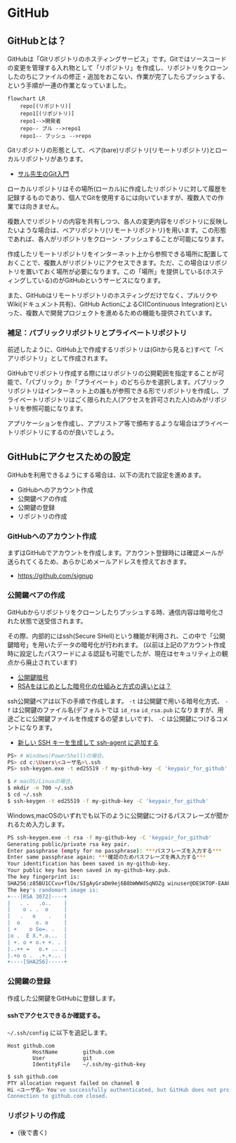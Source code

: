 # GitHub

## GitHubとは？

GitHubは「Gitリポジトリのホスティングサービス」です。Gitではソースコードの変更を管理する入れ物として「リポジトリ」を作成し、リポジトリをクローンしたのちにファイルの修正・追加をおこない、作業が完了したらプッシュする、という手順が一連の作業となっていました。

```mermaid
flowchart LR
    repo[(リポジトリ)]
    repo1[(リポジトリ)]
    repo1-->開発者
    repo-- プル -->repo1
    repo1-- プッシュ -->repo
```

Gitリポジトリの形態として、ベア(bare)リポジトリ(リモートリポジトリ)とローカルリポジトリがあります。

 * [サル先生のGit入門](https://backlog.com/ja/git-tutorial/intro/02/)

ローカルリポジトリはその場所(ローカル)に作成したリポジトリに対して履歴を記録するものであり、個人でGitを使用するには向いていますが、複数人での作業では向きません。

複数人でリポジトリの内容を共有しつつ、各人の変更内容をリポジトリに反映したいような場合は、ベアリポジトリ(リモートリポジトリ)を用います。この形態であれば、各人がリポジトリをクローン・プッシュすることが可能になります。

作成したリモートリポジトリをインターネット上から参照できる場所に配置しておくことで、複数人がリポジトリにアクセスできます。ただ、この場合はリポジトリを置いておく場所が必要になります。この「場所」を提供している(ホスティングしている)のがGitHubというサービスになります。

また、GitHubはリモートリポジトリのホスティングだけでなく、プルリクやWiki(ドキュメント共有)、GitHub ActionによるCI(Continuous Integration)といった、複数人で開発プロジェクトを進めるための機能も提供されています。

### 補足：パブリックリポジトリとプライベートリポジトリ

前述したように、GitHub上で作成するリポジトリは(Gitから見ると)すべて「ベアリポジトリ」として作成されます。

GitHubでリポジトリ作成する際にはリポジトリの公開範囲を指定することが可能で、「パブリック」か「プライベート」のどちらかを選択します。パブリックリポジトリはインターネット上の誰もが参照できる形でリポジトリを作成し、プライベートリポジトリはごく限られた人(アクセスを許可された人)のみがリポジトリを参照可能になります。

アプリケーションを作成し、アプリストア等で頒布するような場合はプライベートリポジトリにするのが良いでしょう。

## GitHubにアクセスための設定

GitHubを利用できるようにする場合は、以下の流れで設定を進めます。

 * GitHubへのアカウント作成
 * 公開鍵ペアの作成
 * 公開鍵の登録
 * リポジトリの作成

### GitHubへのアカウント作成

まずはGitHubでアカウントを作成します。アカウント登録時には確認メールが送られてくるため、あらかじめメールアドレスを控えておきます。

 * https://github.com/signup

### 公開鍵ペアの作成

GitHubからリポジトリをクローンしたりプッシュする時、通信内容は暗号化された状態で送受信されます。

その際、内部的にはssh(Secure SHell)という機能が利用され、この中で「公開鍵暗号」を用いたデータの暗号化が行われます。
(以前は上記のアカウント作成時に設定したパスワードによる認証も可能でしたが、現在はセキュリティ上の観点から廃止されています)

 * [公開鍵暗号](https://ja.wikipedia.org/wiki/%E5%85%AC%E9%96%8B%E9%8D%B5%E6%9A%97%E5%8F%B7)
 * [RSAをはじめとした暗号化の仕組みと方式の違いとは？](https://eset-info.canon-its.jp/malware_info/special/detail/200908.html)

ssh公開鍵ペアは以下の手順で作成します。 `-t` は公開鍵で用いる暗号化方式、 `-f` は公開鍵のファイル名(デフォルトでは `id_rsa` `id_rsa.pub` になりますが、用途ごとに公開鍵ファイルを作成するの望ましいです)、 `-C` は公開鍵につけるコメントになります。

 * [新しい SSH キーを生成して ssh-agent に追加する](https://docs.github.com/ja/authentication/connecting-to-github-with-ssh/generating-a-new-ssh-key-and-adding-it-to-the-ssh-agent)

```sh
PS> # Windows(PowerShell)の場合。
PS> cd c:\Users\<ユーザ名>\.ssh
PS> ssh-keygen.exe -t ed25519 -f my-github-key -C 'keypair_for_github'
```

```sh
$ # macOS/Linuxの場合。
$ mkdir -m 700 ~/.ssh
$ cd ~/.ssh
$ ssh-keygen -t ed25519 -f my-github-key -C 'keypair_for_github'
```

Windows,macOSのいずれでも以下のように公開鍵につけるパスフレーズが聞かれるため入力します。

```sh
PS ssh-keygen.exe -t rsa -f my-github-key -C 'keypair_for_github'
Generating public/private rsa key pair.
Enter passphrase (empty for no passphrase): ***パスフレーズを入力する***
Enter same passphrase again: ***確認のためパスフレーズを再入力する***
Your identification has been saved in my-github-key.
Your public key has been saved in my-github-key.pub.
The key fingerprint is:
SHA256:z85BU1CCvu+flOx/SIgAyGraDm9ej6B8bWWWdSqNOZg winuser@DESKTOP-EAAPTVR
The key's randomart image is:
+---[RSA 3072]----+
|   . .   .o..    |
|    o . .  o     |
|   .   o    .    |
|  o     o. o     |
| +    o So=. .   |
|o .  E X.*.o...  |
| +. o + o.+ +. . |
|..++ =   o.+ .. .|
|.+o o .  .+.+... |
+----[SHA256]-----+
```

### 公開鍵の登録

作成した公開鍵をGitHubに登録します。

#### sshでアクセスできるか確認する。

`~/.ssh/config` に以下を追記します。

```
Host github.com
        HostName        github.com
        User            git
        IdentityFile    ~/.ssh/my-github-key
```

```sh
$ ssh github.com
PTY allocation request failed on channel 0
Hi <ユーザ名> You've successfully authenticated, but GitHub does not provide shell access.
Connection to github.com closed.
```

### リポジトリの作成

 * (後で書く)
